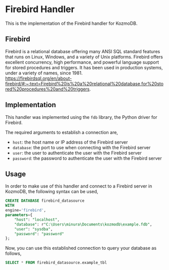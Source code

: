 # Firebird Handler

This is the implementation of the Firebird handler for KozmoDB.

## Firebird
Firebird is a relational database offering many ANSI SQL standard features that runs on Linux, Windows, and a variety of Unix platforms. Firebird offers excellent concurrency, high performance, and powerful language support for stored procedures and triggers. It has been used in production systems, under a variety of names, since 1981.
<br>
https://firebirdsql.org/en/about-firebird/#:~:text=Firebird%20is%20a%20relational%20database,for%20stored%20procedures%20and%20triggers.

## Implementation
This handler was implemented using the `fdb` library, the Python driver for Firebird.

The required arguments to establish a connection are,
* `host`: the host name or IP address of the Firebird server
* `database`: the port to use when connecting with the Firebird server
* `user`: the user to authenticate the user with the Firebird server
* `password`: the password to authenticate the user with the Firebird server

## Usage
In order to make use of this handler and connect to a Firebird server in KozmoDB, the following syntax can be used,
~~~~sql
CREATE DATABASE firebird_datasource
WITH
engine='firebird',
parameters={
    "host": "localhost",
    "database": r"C:\Users\minura\Documents\kozmodb\example.fdb",
    "user": "sysdba",
    "password": "password"
};
~~~~

Now, you can use this established connection to query your database as follows,
~~~~sql
SELECT * FROM firebird_datasource.example_tbl
~~~~